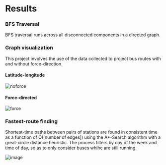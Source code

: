 
# Results
    
### BFS Traversal
  BFS traversal runs across all disconnected components in a directed graph.
  
### Graph visualization
  This project involves the use of the data collected to project bus routes with and without force-direction.
  
  #### Latitude-longitude
  ![noforce](https://media.github-dev.cs.illinois.edu/user/12347/files/af9d3d02-204a-48af-a29c-e4cad94a01dd)
  #### Force-directed
  ![force](https://media.github-dev.cs.illinois.edu/user/12347/files/1bf7a7d6-360e-4270-9f03-4c79a440ae89)

    
### Fastest-route finding

  Shortest-time paths between pairs of stations are found in consistent time as a function of O(|number of edges]) using the A*-Search algorithm with a great-circle distance heuristic. The process filters by day of the week and time of day, so as to only consider buses whihc are still running.
  
  ![image](https://media.github-dev.cs.illinois.edu/user/12347/files/7fc1414c-da14-421a-923e-e4d0cf8c2ea2)

